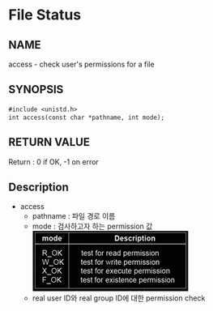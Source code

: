 # File Status
## NAME
access - check user's permissions for a file
## SYNOPSIS
```
#include <unistd.h>
int access(const char *pathname, int mode);
```
## RETURN VALUE
Return : 0 if OK, -1 on error
## Description
* access
	* pathname : 파일 경로 이름
	* mode : 검사하고자 하는 permission 값  
	![access_mode](./access_mode.png?raw=true)
	* real user ID와 real group ID에 대한 permission check

